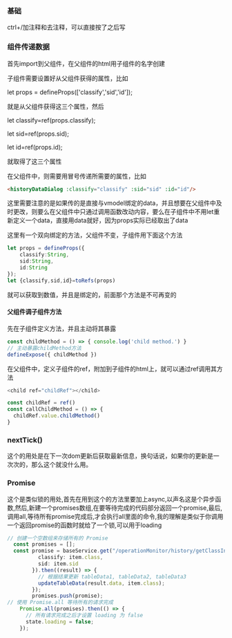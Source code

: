 ### 基础

ctrl+/加注释和去注释，可以直接按了之后写

### 组件传递数据

首先import到父组件，在父组件的html用子组件的名字创建

子组件需要设置好从父组件获得的属性，比如

let props = defineProps(['classify','sid','id']);

就是从父组件获得这三个属性，然后

let classify=ref(props.classify);

let sid=ref(props.sid);

let id=ref(props.id);

就取得了这三个属性

在父组件中，则需要用冒号传递所需要的属性，比如

```html
<historyDataDialog :classify="classify" :sid="sid" :id="id"/>
```

这里需要注意的是如果传的是直接与vmodel绑定的data，并且想要在父组件中及时更改，则要么在父组件中只通过调用函数改动内容，要么在子组件中不用let重新定义一个data，直接用data就好，因为props实际已经取出了data

这里有一个双向绑定的方法，父组件不变，子组件用下面这个方法

```typescript
let props = defineProps({
    classify:String,
    sid:String,
    id:String
});
let {classify,sid,id}=toRefs(props)
```

就可以获取到数值，并且是绑定的，前面那个方法是不可再变的

#### 父组件调子组件方法

先在子组件定义方法，并且主动将其暴露

```typescript
const childMethod = () => { console.log('child method.') } 
// 主动暴露childMethod方法
defineExpose({ childMethod })
```

在父组件中，定义子组件的ref，附加到子组件的html上，就可以通过ref调用其方法

```typescript
<child ref="childRef"></child>

const childRef = ref()
const callChildMethod = () => {
  childRef.value.childMethod()
}
```

### nextTick()

这个的用处是在下一次dom更新后获取最新信息，换句话说，如果你的更新是一次次的，那么这个就没什么用。

### Promise

这个是类似锁的用处,首先在用到这个的方法里要加上async,以声名这是个异步函数,然后,新建一个promises数组,在要等待完成的代码部分返回一个promise,最后,调用all,等待所有promise完成后,才会执行all里面的命令,我的理解是类似于你调用一个返回promise的函数时就给了一个锁,可以用于loading

```typescript
// 创建一个空数组来存储所有的 Promise
  const promises = [];        
  const promise = baseService.get("/operationMonitor/history/getClassInfo", {
          classify: item.class,
          sid: item.sid
        }).then((result) => {
          // 根据结果更新 tableData1, tableData2, tableData3
          updateTableData(result.data, item.class);
        });
        promises.push(promise);
// 使用 Promise.all 等待所有的请求完成
    Promise.all(promises).then(() => {
      // 所有请求完成之后才设置 loading 为 false
      state.loading = false;
    });
```
